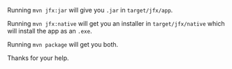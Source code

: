 Running `mvn jfx:jar` will give you `.jar` in `target/jfx/app`.
 
Running `mvn jfx:native` will get you an installer in `target/jfx/native` which will install the app as an `.exe`.
 
Running `mvn package` will get you both.

Thanks for your help.